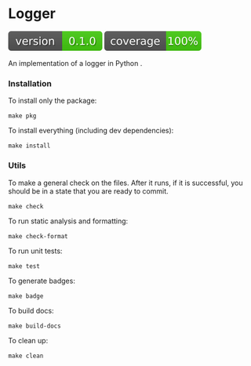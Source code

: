 # Logger
![version](badges/version.svg)
![coverage](badges/coverage.svg)

An implementation of a logger in Python .

### Installation

To install only the package:
```
make pkg
```

To install everything (including dev dependencies):
```
make install
```

### Utils
To make a general check on the files. After it runs, if it is successful, you should be in a state that you are ready to commit.
```
make check
```

To run static analysis and formatting:
```
make check-format
```

To run unit tests:
```
make test
```

To generate badges:
```
make badge
```

To build docs:
```
make build-docs
```

To clean up:
```
make clean
```
